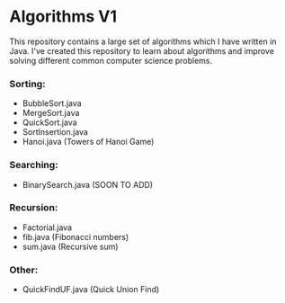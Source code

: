 # Algorithms V1

This repository contains a large set of algorithms which I have written in Java. I've created this repository to learn about algorithms and improve solving different common computer science problems.


### Sorting:

* BubbleSort.java
* MergeSort.java
* QuickSort.java
* SortInsertion.java
* Hanoi.java (Towers of Hanoi Game)


### Searching:

* BinarySearch.java (SOON TO ADD)


### Recursion:

* Factorial.java
* fib.java (Fibonacci numbers)
* sum.java (Recursive sum)


### Other:

* QuickFindUF.java (Quick Union Find)
